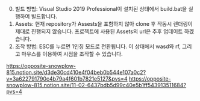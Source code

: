 0. 빌드 방법: Visual Studio 2019 Professional이 설치된 상태에서 build.bat을 실행하여 빌드합니다.
1. Assets: 현재 repository가 Assests을 포함하지 않아 clone 후 작동시 렌더링이 제대로 진행되지 않습니다. 프로젝트에 사용된 Assets의 url은 추후 업데이트 하겠습니다.
2. 조작 방법: ESC를 누르면 1인칭 모드로 전환됩니다. 이 상태에서 wasd와 rf, 그리고 마우스를 이용하여 시점을 조작할 수 있습니다.


https://opposite-snowplow-815.notion.site/d3de30cd410e4f04beb0b544e107a0c2?v=3a622791790c4b79a4f601b7821e5127&pvs=4
https://opposite-snowplow-815.notion.site/11-02-6437bdb5d99c40e5b1ff543913511684?pvs=4